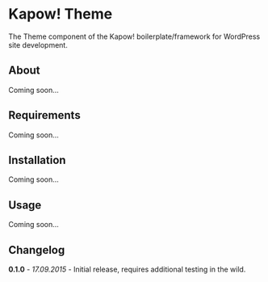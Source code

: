 # Kapow! Theme

The Theme component of the Kapow! boilerplate/framework for WordPress site development.

## About

Coming soon...

## Requirements

Coming soon...

## Installation

Coming soon...

## Usage

Coming soon...

## Changelog

**0.1.0** - *17.09.2015* - Initial release, requires additional testing in the wild.
